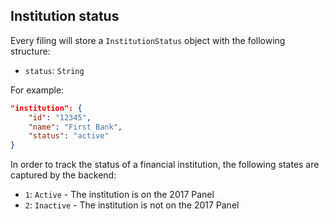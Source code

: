 ## Institution status

Every filing will store a `InstitutionStatus` object with the following structure:

* `status`: `String`

For example:

```json
"institution": {
    "id": "12345",
    "name": "First Bank",
    "status": "active"
}
```

In order to track the status of a financial institution, the following states are captured by the backend:

* `1`: `Active` - The institution is on the 2017 Panel
* `2`: `Inactive` - The institution is not on the 2017 Panel
